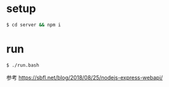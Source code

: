 # setup

```bash
$ cd server && npm i
```

# run

```bash
$ ./run.bash
```

参考
https://sbfl.net/blog/2018/08/25/nodejs-express-webapi/